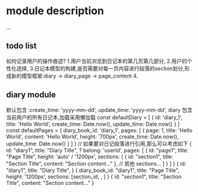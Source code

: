 # module description

...

## todo list

如何记录用户的操作痕迹? 1.用户当前浏览到日记本的第几页第几部分, 2.用户的个性化选择, 3.日记本模型的构建,是否需要对每一页内容进行段落的section划分,形成新的模型框架:diary -> diary_page -> page_content 4.

## diary module

默认包含 :create_time: 'yyyy-mm-dd', update_time: 'yyyy-mm-dd',
diary 包含当前用户的所有日记本,加载采用懒加载
const defaultDiary = [
{
id: 'diary_1',
title: 'Hello World',
create_time: Date.now(),
update_time: Date.now()
}
]
const defaultPages = {
diary_book_id: 'diary_1',
pages: [
{
page: 1,
title: 'Hello World',
content: 'Hello World',
height: '700px',
create_time: Date.now(),
update_time: Date.now()
}
]
}
// 如果要对日记段落进行引用,那么可以考虑如下
{
id: "diary1",
title: "Diary Title",
? belong: 'userId',
pages: [
{
id: "page1",
title: "Page Title",
height: 'auto' / '1200px',
sections: [
{
id: "section1",
title: "Section Title",
content: "Section content..."
},
// 其他 sections...
]
}
]
}
{
id: "diary1",
title: "Diary Title",
}
{
diary_book_id: "diary1",
title: "Page Title",
height: '1200px',
sections: [section_id, , ]
}
{
id: "section1",
title: "Section Title",
content: "Section content..."
}
